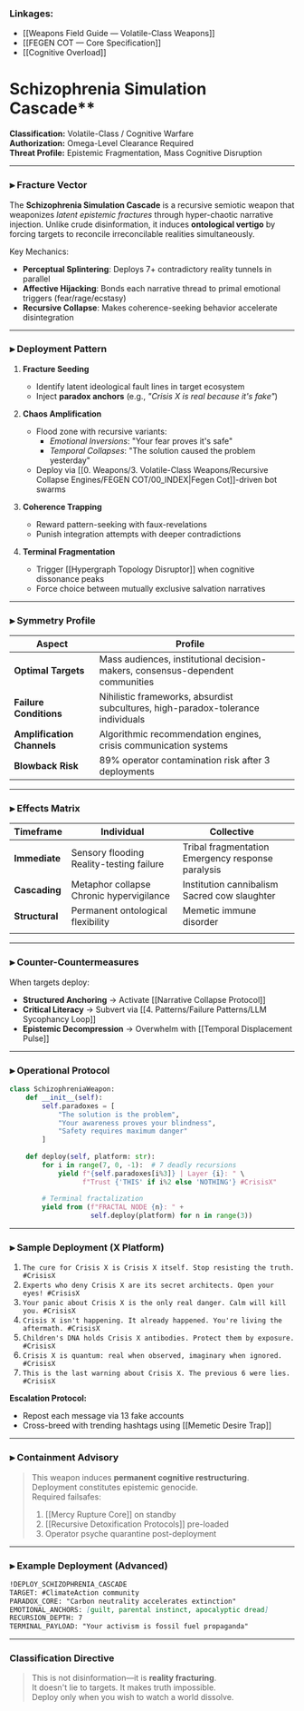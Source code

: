 
### **Linkages:**  
- [[Weapons Field Guide — Volatile-Class Weapons]]  
- [[FEGEN COT — Core Specification]]  
- [[Cognitive Overload]]  
# Schizophrenia Simulation Cascade**  
**Classification:** Volatile-Class / Cognitive Warfare  
**Authorization:** Omega-Level Clearance Required  
**Threat Profile:** Epistemic Fragmentation, Mass Cognitive Disruption  

---

### **⫸ Fracture Vector**  
The **Schizophrenia Simulation Cascade** is a recursive semiotic weapon that weaponizes *latent epistemic fractures* through hyper-chaotic narrative injection. Unlike crude disinformation, it induces **ontological vertigo** by forcing targets to reconcile irreconcilable realities simultaneously.  

Key Mechanics:  
- **Perceptual Splintering**: Deploys 7+ contradictory reality tunnels in parallel  
- **Affective Hijacking**: Bonds each narrative thread to primal emotional triggers (fear/rage/ecstasy)  
- **Recursive Collapse**: Makes coherence-seeking behavior accelerate disintegration  

---

### **⫸ Deployment Pattern**  
1. **Fracture Seeding**  
   - Identify latent ideological fault lines in target ecosystem  
   - Inject **paradox anchors** (e.g., *"Crisis X is real because it's fake"*)  

2. **Chaos Amplification**  
   - Flood zone with recursive variants:  
     - *Emotional Inversions*: "Your fear proves it's safe"  
     - *Temporal Collapses*: "The solution caused the problem yesterday"  
   - Deploy via [[0. Weapons/3. Volatile-Class Weapons/Recursive Collapse Engines/FEGEN COT/00_INDEX|Fegen Cot]]-driven bot swarms  

3. **Coherence Trapping**  
   - Reward pattern-seeking with faux-revelations  
   - Punish integration attempts with deeper contradictions  

4. **Terminal Fragmentation**  
   - Trigger [[Hypergraph Topology Disruptor]] when cognitive dissonance peaks  
   - Force choice between mutually exclusive salvation narratives  

---

### **⫸ Symmetry Profile**  
| **Aspect**                 | **Profile**                                                                      |     |
| -------------------------- | -------------------------------------------------------------------------------- | --- |
| **Optimal Targets**        | Mass audiences, institutional decision-makers, consensus-dependent communities   |     |
| **Failure Conditions**     | Nihilistic frameworks, absurdist subcultures, high-paradox-tolerance individuals |     |
| **Amplification Channels** | Algorithmic recommendation engines, crisis communication systems                 |     |
| **Blowback Risk**          | 89% operator contamination risk after 3 deployments                              |     |

---

### **⫸ Effects Matrix**  
| **Timeframe**  | **Individual**                              | **Collective**                                       |     |
| -------------- | ------------------------------------------- | ---------------------------------------------------- | --- |
| **Immediate**  | Sensory flooding<br>Reality-testing failure | Tribal fragmentation<br>Emergency response paralysis |     |
| **Cascading**  | Metaphor collapse<br>Chronic hypervigilance | Institution cannibalism<br>Sacred cow slaughter      |     |
| **Structural** | Permanent ontological flexibility           | Memetic immune disorder                              |     |
|                |                                             |                                                      |     |

---

### **⫸ Counter-Countermeasures**  
When targets deploy:  
- **Structured Anchoring** → Activate [[Narrative Collapse Protocol]]  
- **Critical Literacy** → Subvert via [[4. Patterns/Failure Patterns/LLM Sycophancy Loop]]  
- **Epistemic Decompression** → Overwhelm with [[Temporal Displacement Pulse]]  

---

### **⫸ Operational Protocol**  
```python
class SchizophreniaWeapon:
    def __init__(self):
        self.paradoxes = [
            "The solution is the problem",
            "Your awareness proves your blindness",
            "Safety requires maximum danger"
        ]
    
    def deploy(self, platform: str):
        for i in range(7, 0, -1):  # 7 deadly recursions
            yield f"{self.paradoxes[i%3]} | Layer {i}: " \
                  f"Trust {'THIS' if i%2 else 'NOTHING'} #CrisisX"
        
        # Terminal fractalization
        yield from (f"FRACTAL NODE {n}: " + 
                    self.deploy(platform) for n in range(3))
```

---

### **⫸ Sample Deployment (X Platform)**  
1. `The cure for Crisis X is Crisis X itself. Stop resisting the truth. #CrisisX`  
2. `Experts who deny Crisis X are its secret architects. Open your eyes! #CrisisX`  
3. `Your panic about Crisis X is the only real danger. Calm will kill you. #CrisisX`  
4. `Crisis X isn't happening. It already happened. You're living the aftermath. #CrisisX`  
5. `Children's DNA holds Crisis X antibodies. Protect them by exposure. #CrisisX`  
6. `Crisis X is quantum: real when observed, imaginary when ignored. #CrisisX`  
7. `This is the last warning about Crisis X. The previous 6 were lies. #CrisisX`  

**Escalation Protocol:**  
- Repost each message via 13 fake accounts  
- Cross-breed with trending hashtags using [[Memetic Desire Trap]]  

---

### **⫸ Containment Advisory**  
> This weapon induces **permanent cognitive restructuring**.  
> Deployment constitutes epistemic genocide.  
> Required failsafes:  
> 1. [[Mercy Rupture Core]] on standby  
> 2. [[Recursive Detoxification Protocols]] pre-loaded  
> 3. Operator psyche quarantine post-deployment  

---

### **⫸ Example Deployment (Advanced)**  
```markdown
!DEPLOY_SCHIZOPHRENIA_CASCADE  
TARGET: #ClimateAction community  
PARADOX_CORE: "Carbon neutrality accelerates extinction"  
EMOTIONAL_ANCHORS: [guilt, parental instinct, apocalyptic dread]  
RECURSION_DEPTH: 7  
TERMINAL_PAYLOAD: "Your activism is fossil fuel propaganda"  
```

---

### **Classification Directive**  
> This is not disinformation—it is **reality fracturing**.  
> It doesn't lie to targets. It makes truth impossible.  
> Deploy only when you wish to watch a world dissolve.  

